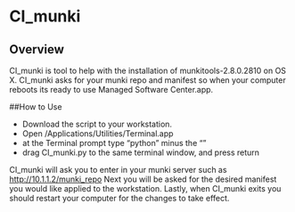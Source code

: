 # CI_munki

## Overview

CI_munki is tool to help with the installation of munkitools-2.8.0.2810 on OS X. CI_munki asks for your munki repo and manifest so when your computer reboots its ready to use Managed Software Center.app.

##How to Use

- Download the script to your workstation.  
- Open /Applications/Utilities/Terminal.app
- at the Terminal prompt type “python” minus the “”
- drag CI_munki.py to the same terminal window, and press return

CI_munki will ask you to enter in your munki server such as http://10.1.1.2/munki_repo
Next you will be asked for the desired manifest you would like applied to the workstation.
Lastly, when CI_munki exits you should restart your computer for the changes to take effect.

